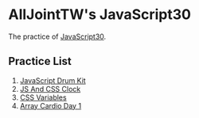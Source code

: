 # AllJointTW's JavaScript30
The practice of [JavaScript30](https://javascript30.com).

## Practice List
1. [JavaScript Drum Kit](https://alljointtw.github.io/AllJointJavaScript30/01JavaScriptDrumKit/01JavaScriptDrumKit.html)
2. [JS And CSS Clock](https://alljointtw.github.io/AllJointJavaScript30/02JSAndCSSClock/02JSAndCSSClock.html)
3. [CSS Variables](https://alljointtw.github.io/AllJointJavaScript30/03CSSVariables/03CSSVariables.html)
4. [Array Cardio Day 1](https://alljointtw.github.io/AllJointJavaScript30/04ArrayCardioDay1/04ArrayCardioDay1.html)
